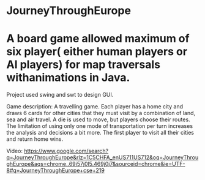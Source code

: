 # JourneyThroughEurope
# A board game allowed maximum of six player( either human players or AI players) for map traversals withanimations in Java. 
Project used swing and swt to design GUI.

Game description:
A travelling game. Each player has a home city and draws 6 cards for other cities that they must visit by a combination of land, sea and air travel. 
A die is used to move, but players choose their routes.
The limitation of using only one mode of transportation per turn increases the analysis and decisions a bit more. 
The first player to visit all their cities and return home wins.

Video:
https://www.google.com/search?q=JourneyThroughEurope&rlz=1C5CHFA_enUS711US712&oq=JourneyThroughEurope&aqs=chrome..69i57j0l5.469j0j7&sourceid=chrome&ie=UTF-8#q=JourneyThroughEurope+cse+219 
